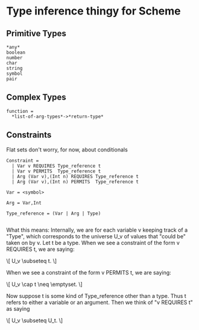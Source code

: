 Type inference thingy for Scheme
================================

Primitive Types
---------------
```
*any*
boolean
number
char
string
symbol
pair
```

Complex Types
-------------
```
function =
  *list-of-arg-types*->*return-type*
```

Constraints
-----------
Flat sets
don't worry, for now, about conditionals
```
Constraint =
  | Var v REQUIRES Type_reference t
  | Var v PERMITS  Type_reference t
  | Arg (Var v),(Int n) REQUIRES Type_reference t
  | Arg (Var v),(Int n) PERMITS  Type_reference t

Var = <symbol>

Arg = Var,Int

Type_reference = (Var | Arg | Type)


```
What this means: Internally, we are for each variable v keeping track of a
"Type", which corresponds to the universe U_v of values that "could be" taken
on by v.  Let t be a type.  When we see a constraint of the form v REQUIRES t,
we are saying:

\\[ U_v \subseteq t. \\]

When we see a constraint of the form v PERMITS t, we are saying:

\\[ U_v \cap t \neq \emptyset. \\]

Now suppose t is some kind of Type_reference other than a type.  Thus t refers
to either a variable or an argument.  Then we think of "v REQUIRES t" as
saying

\\[ U_v \subseteq U_t. \\]

